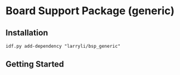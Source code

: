 # Board Support Package (generic)

## Installation

    idf.py add-dependency "larryli/bsp_generic"

## Getting Started
